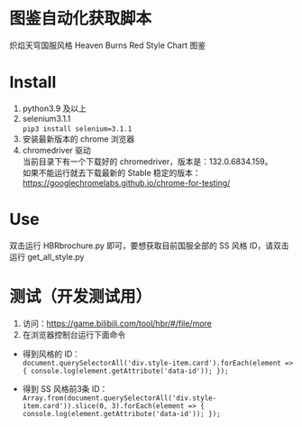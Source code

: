 # 图鉴自动化获取脚本
炽焰天穹国服风格 Heaven Burns Red Style Chart 图鉴

# Install
1. python3.9 及以上
2. selenium3.1.1  
`pip3 install selenium=3.1.1`
3. 安装最新版本的 chrome 浏览器
4. chromedriver 驱动  
当前目录下有一个下载好的 chromedriver，版本是：132.0.6834.159。  
如果不能运行就去下载最新的 Stable 稳定的版本：https://googlechromelabs.github.io/chrome-for-testing/

# Use
双击运行 HBRbrochure.py 即可，要想获取目前国服全部的 SS 风格 ID，请双击运行 get_all_style.py

# 测试（开发测试用）
1. 访问：https://game.bilibili.com/tool/hbr/#/file/more
2. 在浏览器控制台运行下面命令
* 得到风格的 ID：  
`document.querySelectorAll('div.style-item.card').forEach(element => {
    console.log(element.getAttribute('data-id'));
});`

* 得到 SS 风格前3条 ID：  
`Array.from(document.querySelectorAll('div.style-item.card')).slice(0, 3).forEach(element => {
        console.log(element.getAttribute('data-id'));
});`
